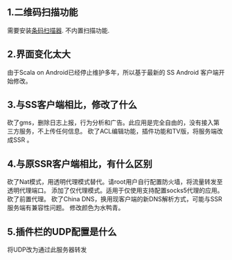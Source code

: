 ## 1.二维码扫描功能

需要安装[条码扫描器](https://play.google.com/store/apps/details?id=com.google.zxing.client.android).
不内置扫描功能.

## 2.界面变化太大

由于Scala on Android已经停止维护多年，所以基于最新的 SS Android 客户端开始修改。

## 3.与SS客户端相比，修改了什么

砍了gms，删除日志上报，行为分析和广告。此应用是完全自由的，没有接入第三方服务，不上传任何信息。
砍了ACL编辑功能，插件功能和TV版，将服务端改成SSR 。

## 4.与原SSR客户端相比，有什么区别

砍了Nat模式，用透明代理模式替代。请root用户自行配置防火墙，将流量转发至透明代理端口。
添加了仅代理模式。适用于仅使用支持配置socks5代理的应用。
砍了前置代理。
砍了China DNS，换用现客户端的新DNS解析方式，可能与SSR服务端有兼容性问题。
修改颜色为水鸭青。

## 5.插件栏的UDP配置是什么

将UDP改为通过此服务器转发